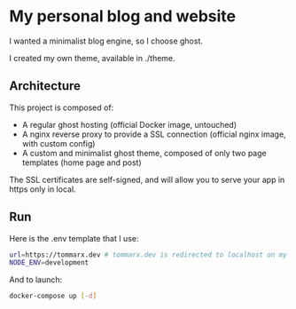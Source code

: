 # My personal blog and website

I wanted a minimalist blog engine, so I choose ghost.

I created my own theme, available in ./theme.

## Architecture

This project is composed of:
- A regular ghost hosting (official Docker image, untouched)
- A nginx reverse proxy to provide a SSL connection (official nginx image, with custom config)
- A custom and minimalist ghost theme, composed of only two page templates (home page and post)

The SSL certificates are self-signed, and will allow you to serve your app in https only in local.

## Run

Here is the .env template that I use:
```sh
url=https://tommarx.dev # tommarx.dev is redirected to localhost on my computer
NODE_ENV=development
```

And to launch:
```sh
docker-compose up [-d]
```